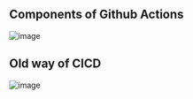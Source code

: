 Components of Github Actions
--

![image](https://github.com/pavankumar0077/github-actions/assets/40380941/874acd13-1125-4f8a-a129-8ba93ce075f3)

Old way of CICD 
--
![image](https://github.com/pavankumar0077/github-actions/assets/40380941/9cce7ae4-cb06-4f6a-b57f-2ec1f94cd413)



